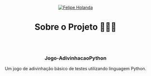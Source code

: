 <p align="center">
   <a href="https://www.linkedin.com/in/felipe-holanda-de-freitas-3a91281a2/">
      <img alt="Felipe Holanda" src="https://img.shields.io/badge/-Felipe Holanda-blue?style=flat&logo=Linkedin&logoColor=bluee" />
   </a>
</p>

<h1 align="center"> Sobre o Projeto 👨🏻‍💻</h1>
<br><br>

<h3 align="center">Jogo-AdivinhacaoPython</h3>
<p align="center">Um jogo de adivinhação básico de testes utilizando linguagem Python.</p>
